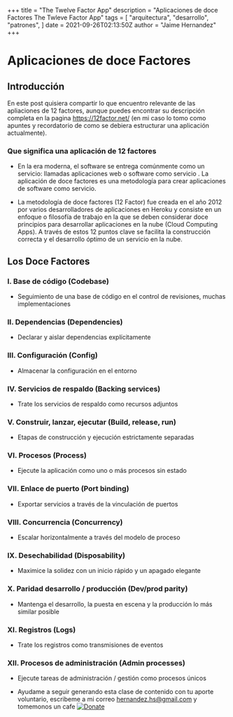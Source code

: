 +++
title = "The Twelve Factor App"
description = "Aplicaciones de doce Factores The Twleve Factor App"
tags = [
    "arquitectura",
    "desarrollo",
    "patrones",
]
date = 2021-09-26T02:13:50Z
author = "Jaime Hernandez"
+++

# Aplicaciones de doce Factores

## Introducción
En este post quisiera compartir lo que encuentro relevante de las apliaciones de 12 factores, aunque puedes encontrar su descripción completa en la pagina https://12factor.net/ (en mi caso lo tomo como apuntes y recordatorio de como se debiera estructurar una aplicación actualmente).

### Que significa una aplicación de 12 factores
* En la era moderna, el software se entrega comúnmente como un servicio: llamadas aplicaciones web o software como servicio . La aplicación de doce factores es una metodología para crear aplicaciones de software como servicio.

* La metodología de doce factores (12 Factor) fue creada en el año 2012 por varios desarrolladores de aplicaciones en Heroku y consiste en un enfoque o filosofía de trabajo en la que se deben considerar doce principios para desarrollar aplicaciones en la nube (Cloud Computing Apps). A través de estos 12 puntos clave se facilita la construcción correcta y el desarrollo óptimo de un servicio en la nube.


## Los Doce Factores 

### I. Base de código (Codebase)
*  Seguimiento de una base de código en el control de revisiones, muchas implementaciones
### II. Dependencias (Dependencies)
* Declarar y aislar dependencias explícitamente
### III. Configuración (Config)
* Almacenar la configuración en el entorno
### IV. Servicios de respaldo (Backing services)
* Trate los servicios de respaldo como recursos adjuntos
### V. Construir, lanzar, ejecutar (Build, release, run)
* Etapas de construcción y ejecución estrictamente separadas
### VI. Procesos (Process)
* Ejecute la aplicación como uno o más procesos sin estado
### VII. Enlace de puerto (Port binding)
* Exportar servicios a través de la vinculación de puertos
### VIII. Concurrencia (Concurrency)
* Escalar horizontalmente a través del modelo de proceso
### IX. Desechabilidad (Disposability)
* Maximice la solidez con un inicio rápido y un apagado elegante
### X. Paridad desarrollo / producción (Dev/prod parity)
* Mantenga el desarrollo, la puesta en escena y la producción lo más similar posible
### XI. Registros (Logs)
* Trate los registros como transmisiones de eventos
### XII. Procesos de administración (Admin processes)
* Ejecute tareas de administración / gestión como procesos únicos

* Ayudame a seguir generando esta clase de contenido con tu aporte voluntario, escribeme a mi correo hernandez.hs@gmail.com y tomemonos un cafe 
[![Donate](https://img.shields.io/badge/Donate-PayPal-green.svg)](https://www.paypal.com/donate/?hosted_button_id=AHPZLS6ZR2A7S)